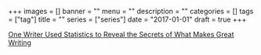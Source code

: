 +++
images = []
banner = ""
menu = ""
description = ""
categories = []
tags = ["tag"]
title = ""
series = ["series"]
date = "2017-01-01"
draft = true
+++

<a class="embedly-card" data-card-type="article" href="http://www.smithsonianmag.com/arts-culture/one-writer-used-statistics-reveal-secrets-what-makes-great-writing-180962515/">One Writer Used Statistics to Reveal the Secrets of What Makes Great Writing</a><script async src="//cdn.embedly.com/widgets/platform.js" charset="UTF-8"></script>
